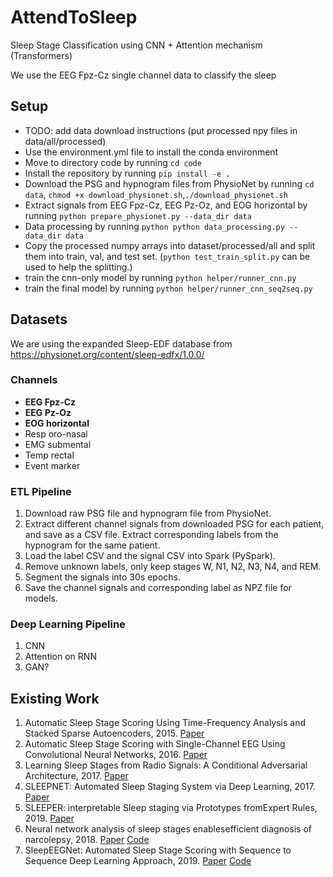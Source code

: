 # AttendToSleep
Sleep Stage Classification using CNN + Attention mechanism (Transformers)



We use the EEG Fpz-Cz single channel data to classify the sleep



## Setup

- TODO: add data download instructions (put processed npy files in data/all/processed)
- Use the environment.yml file to install the conda environment
- Move to directory code by running ```cd code```
- Install the repository by running ```pip install -e .```
- Download the PSG and hypnogram files from PhysioNet by running ```cd data```, ```chmod +x download_physionet.sh```,```./download_physionet.sh```
- Extract signals from EEG Fpz-Cz, EEG Pz-Oz, and EOG horizontal by running ```python prepare_physionet.py --data_dir data```
- Data processing by running ```python python data_processing.py --data_dir data```
- Copy the processed numpy arrays into dataset/processed/all and split them into train, val, and test set. (```python test_train_split.py``` can be used to help the splitting.)
- train the cnn-only model by running ```python helper/runner_cnn.py```
- train the final model by running ```python helper/runner_cnn_seq2seq.py```

## Datasets

We are using the expanded Sleep-EDF database from https://physionet.org/content/sleep-edfx/1.0.0/

### Channels
- **EEG Fpz-Cz**
- **EEG Pz-Oz**
- **EOG horizontal**
- Resp oro-nasal
- EMG submental
- Temp rectal
- Event marker

### ETL Pipeline
1. Download raw PSG file and hypnogram file from PhysioNet.
2. Extract different channel signals from downloaded PSG for each patient, and save as a CSV file. Extract corresponding labels from the hypnogram for the same patient.
3. Load the label CSV and the signal CSV into Spark (PySpark). 
4. Remove unknown labels, only keep stages W, N1, N2, N3, N4, and REM.
5. Segment the signals into 30s epochs.
6. Save the channel signals and corresponding label as NPZ file for models.

### Deep Learning Pipeline
1. CNN
2. Attention on RNN
3. GAN?

## Existing Work

1. Automatic Sleep Stage Scoring Using Time-Frequency Analysis and Stacked Sparse Autoencoders, 2015. [Paper](https://www.ncbi.nlm.nih.gov/pubmed/26464268) 
2. Automatic Sleep Stage Scoring with Single-Channel EEG Using Convolutional Neural Networks, 2016. [Paper](https://arxiv.org/pdf/1610.01683.pdf)
3. Learning Sleep Stages from Radio Signals: A Conditional Adversarial Architecture, 2017. [Paper](http://proceedings.mlr.press/v70/zhao17d/zhao17d.pdf)
4. SLEEPNET: Automated Sleep Staging System via Deep Learning, 2017. [Paper](https://arxiv.org/pdf/1707.08262.pdf)
5. SLEEPER: interpretable Sleep staging via Prototypes fromExpert Rules, 2019. [Paper](https://arxiv.org/pdf/1910.06100.pdf)
6. Neural network analysis of sleep stages enablesefficient diagnosis of narcolepsy, 2018. [Paper](https://www.nature.com/articles/s41467-018-07229-3.pdf) [Code](https://github.com/Stanford-STAGES/stanford-stages)
7. SleepEEGNet: Automated Sleep Stage Scoring with Sequence to Sequence Deep Learning Approach, 2019. [Paper](https://arxiv.org/pdf/1903.02108.pdf) [Code](https://github.com/SajadMo/SleepEEGNet)


